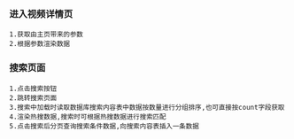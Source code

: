 ### 进入视频详情页
	1.获取由主页带来的参数
	2.根据参数渲染数据	

### 搜索页面
	1.点击搜索按钮
	2.跳转搜索页面
	3.搜索中加载时读取数据库搜索内容表中数据按数量进行分组排序,也可直接按count字段获取
	4.渲染热搜数据,搜索时可根据热搜数据进行搜索匹配
	5.点击搜索后分页查询搜索条件数据,向搜索内容表插入一条数据




